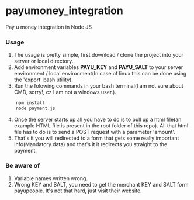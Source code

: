 # payumoney_integration
Pay u money integration in Node JS

### Usage
1. The usage is pretty simple, first download / clone the project into your server or local directory.
2. Add environment variables **PAYU_KEY** and **PAYU_SALT** to your server environment / local environment(In case of linux this can be done using the 'export' bash utility).
3. Run the folowing commands in your bash terminal(I am not sure about CMD, sorry!, cz I am not a windows user.).

```bash
    npm install
    node payment.js
```

4. Once the server starts up all you have to do is to pull up a html file(an example HTML file is present in the root folder of this repo). All that html file has to do is to send a POST request with a parameter 'amount'. 
5. That's it you will redirected to a form that gets some really important info(Mandatory data) and that's it it redirects you straight to the payment.

### Be aware of
1. Variable names written wrong.
2. Wrong KEY and SALT, you need to get the merchant KEY and SALT form payupeople. It's not that hard, just visit their website.
